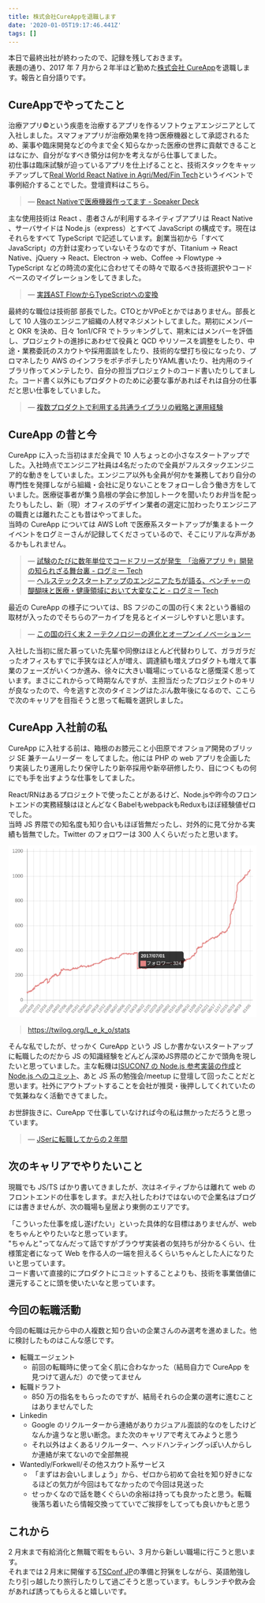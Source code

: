 ```yaml
---
title: 株式会社CureAppを退職します
date: '2020-01-05T19:17:46.441Z'
tags: []
---
```


本日で最終出社が終わったので、記録を残しておきます。  
表題の通り、2017 年 7 月から２年半ほど勤めた[株式会社 CureApp](https://cureapp.co.jp/)を退職します。報告と自分語りです。

<!--more-->

## CureAppでやってたこと

治療アプリ&copy;という疾患を治療するアプリを作るソフトウェアエンジニアとして入社しました。スマフォアプリが治療効果を持つ医療機器として承認されるため、薬事や臨床開発などの今まで全く知らなかった医療の世界に貢献できることはなにか、自分がなすべき領分は何かを考えながら仕事してました。  
初仕事は臨床試験が迫っているアプリを仕上げることと、技術スタックをキャッチアップして[Real World React Native in Agri/Med/Fin Tech](https://connpass.com/event/62895/)というイベントで事例紹介することでした。登壇資料はこちら。

> &mdash; [React Nativeで医療機器作ってます - Speaker Deck](https://speakerdeck.com/leko/react-nativedeyi-liao-ji-qi-zuo-tutemasu)

主な使用技術は React 、患者さんが利用するネイティブアプリは React Native 、サーバサイドは Node.js（express）とすべて JavaScript の構成です。現在はそれらをすべて TypeScript で記述しています。創業当初から「すべて JavaScript」の方針は変わっていないそうなのですが、Titanium → React Native、jQuery → React、Electron → web、Coffee → Flowtype → TypeScript などの時流の変化に合わせてその時々で取るべき技術選択やコードベースのマイグレーションをしてきました。

> &mdash; [実践AST FlowからTypeScriptへの変換](https://talks.leko.jp/transform-flow-to-typescript-using-ast/#0)

最終的な職位は技術部 部長でした。CTOとかVPoEとかではありません。部長として 10 人強のエンジニア組織の人材マネジメントしてました。期初にメンバーと OKR を決め、日々 1on1/CFR でトラッキングして、期末にはメンバーを評価し、プロジェクトの進捗にあわせて役員と QCD やリソースを調整をしたり、中途・業務委託のスカウトや採用面談をしたり、技術的な壁打ち役になったり、プロマネしたり AWS のインフラをポチポチしたりYAML書いたり、社内用のライブラリ作ってメンテしたり、自分の担当プロジェクトのコード書いたりしてました。コード書く以外にもプロダクトのために必要な事があればそれは自分の仕事だと思い仕事をしていました。

> &mdash; [複数プロダクトで利用する共通ライブラリの戦略と運用経験](https://talks.leko.jp/bcu30-library-strategy/)

## CureApp の昔と今

CureApp に入った当初はまだ全員で 10 人ちょっとの小さなスタートアップでした。入社時点でエンジニア社員は4名だったので全員がフルスタックエンジニア的な動きをしていました。エンジニア以外も全員が何かを兼務しており自分の専門性を発揮しながら組織・会社に足りないことをフォローし合う働き方をしていました。医療従事者が集う島根の学会に参加しトークを聞いたりお弁当を配ったりもしたし、新（現）オフィスのデザイン業者の選定に加わったりエンジニアの職責とは離れたことも昔はやってました。  
当時の CureApp については AWS Loft で医療系スタートアップが集まるトークイベントをログミーさんが記録してくださっているので、そこにリアルな声があるかもしれません。

> &mdash; [試験のたびに数年単位でコードフリーズが発生　「治療アプリ ®︎」開発の知られざる舞台裏 - ログミー Tech](https://logmi.jp/tech/articles/322257)  
> &mdash; [ヘルステックスタートアップのエンジニアたちが語る、ベンチャーの醍醐味と医療・健康領域において大変なこと - ログミー Tech](https://logmi.jp/tech/articles/322358)

最近の CureApp の様子については、BS フジのこの国の行く末 2という番組の取材が入ったのでそちらのアーカイブを見るとイメージしやすいと思います。

> &mdash; [この国の行く末 2 ーテクノロジーの進化とオープンイノベーションー](https://konokuni.jp/#all3793)

入社した当初に居た慕っていた先輩や同僚はほとんど代替わりして、ガラガラだったオフィスもすでに手狭なほど人が増え、調達額も増えプロダクトも増えて事業のフェーズがいくつか進み、徐々に大きい職場にっているなと感慨深く思っています。まさにこれからって時期なんですが、主担当だったプロジェクトのキリが良なったので、今を逃すと次のタイミングはたぶん数年後になるので、ここらで次のキャリアを目指そうと思って転職を選択しました。

## CureApp 入社前の私

CureApp に入社する前は、箱根のお膝元こと小田原でオフショア開発のブリッジ SE 兼チームリーダー をしてました。他には PHP の web アプリを企画したり実装したり運用したり保守したり新卒採用や新卒研修したり、目につくもの何にでも手を出すような仕事をしてました。

React/RNはあるプロジェクトで使ったことがあるけど、Node.jsや昨今のフロントエンドの実務経験はほとんどなくBabelもwebpackもReduxもほぼ経験値ゼロでした。  
当時 JS 界隈での知名度も知り合いもほぼ皆無だったし、対外的に見て分かる実績も皆無でした。Twitter のフォロワーは 300 人くらいだったと思います。

![](./2020-01-06-05-04-49.png)

> https://twilog.org/L_e_k_o/stats

そんな私でしたが、せっかく CureApp という JS しか書かないスタートアップに転職したのだから JS の知識経験をどんどん深めJS界隈のどこかで頭角を現したいと思っていました。主な転機は[ISUCON7 の Node.js 参考実装の作成](https://qiita.com/L_e_k_o/items/13d4e59a5c65418c4650)と[Node.js へのコミット](https://speakerdeck.com/leko/node-dot-jsnicontributesite-keyue-decollaboratorninatuta)、あと JS 系の勉強会/meetup に登壇して回ったことだと思います。社外にアウトプットすることを会社が推奨・後押ししてくれていたので気兼ねなく活動できてました。

お世辞抜きに、CureApp で仕事していなければ今の私は無かっただろうと思っています。

> &mdash; [JSerに転職してからの２年間](https://talks.leko.jp/phper-to-jser/)

## 次のキャリアでやりたいこと

現職でも JS/TS ばかり書いてきましたが、次はネイティブからは離れて web のフロントエンドの仕事をします。まだ入社したわけではないので企業名はブログには書きませんが、次の職場も皇居より東側のエリアです。

「こういった仕事を成し遂げたい」といった具体的な目標はありませんが、web をちゃんとやりたいなと思っています。  
"ちゃんと"ってなんだって話ですがブラウザ実装者の気持ちが分かるくらい、仕様策定者になって Web を作る人の一端を担えるくらいちゃんとした人になりたいと思っています。  
コード書いて直接的にプロダクトにコミットすることよりも、技術を事業価値に還元することに頭を使いたいなと思っています。

## 今回の転職活動

今回の転職は元から中の人複数と知り合いの企業さんのみ選考を進めました。他に検討したものはこんな感じです。

- 転職エージェント
  - 前回の転職時に使って全く肌に合わなかった（結局自力で CureApp を見つけて選んだ）ので使ってません
- 転職ドラフト
  - 850 万の指名をもらったのですが、結局それらの企業の選考に進むことはありませんでした
- Linkedin
  - Google のリクルーターから連絡がありカジュアル面談的なのをしたけどなんか違うなと思い断念。また次のキャリアで考えてみようと思う
  - それ以外はよくあるリクルーター、ヘッドハンティングっぽい人からしか連絡が来てないので全部無視
- Wantedly/Forkwell/その他スカウト系サービス
  - 「まずはお会いしましょう」から、ゼロから初めて会社を知り好きになるほどの気力が今回はもてなかったので今回は見送った
  - せっかくなので話を聴くぐらいの余裕は持っても良かったと思う。転職後落ち着いたら情報交換ってていでご挨拶をしてっても良いかもと思う

## これから

2 月末まで有給消化と無職で暇をもらい、3 月から新しい職場に行こうと思います。  
それまでは２月末に開催する[TSConf JP](https://www.tsconf.jp/2020)の準備と狩猟をしながら、英語勉強したり引っ越したり旅行したりして過ごそうと思っています。もしランチや飲み会があれば誘ってもらえると嬉しいです。
